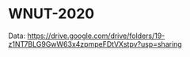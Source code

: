 # WNUT-2020

Data: https://drive.google.com/drive/folders/19-z1NT7BLG9GwW63x4zpmpeFDtVXstpv?usp=sharing
